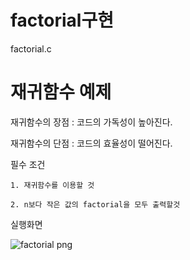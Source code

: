 # factorial구현

factorial.c

# 재귀함수 예제

재귀함수의 장점 : 코드의 가독성이 높아진다.

재귀함수의 단점 : 코드의 효율성이 떨어진다.


필수 조건

    1. 재귀함수를 이용할 것
    
    2. n보다 작은 값의 factorial을 모두 출력할것

실행화면

   ![factorial png](https://user-images.githubusercontent.com/44545584/48903235-44b8b800-ee9e-11e8-9437-4987ae9e3648.jpg)

